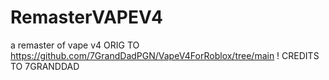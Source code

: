 # RemasterVAPEV4
a remaster of vape v4 ORIG TO https://github.com/7GrandDadPGN/VapeV4ForRoblox/tree/main ! CREDITS TO 7GRANDDAD
